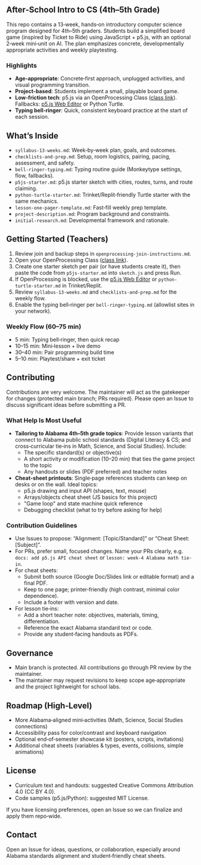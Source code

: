 ## After‑School Intro to CS (4th–5th Grade)

This repo contains a 13‑week, hands‑on introductory computer science program designed for 4th–5th graders. Students build a simplified board game (inspired by Ticket to Ride) using JavaScript + p5.js, with an optional 2‑week mini‑unit on AI. The plan emphasizes concrete, developmentally appropriate activities and weekly playtesting.

### Highlights
- **Age‑appropriate**: Concrete‑first approach, unplugged activities, and visual programming transition.
- **Project‑based**: Students implement a small, playable board game.
- **Low‑friction tech**: p5.js via an OpenProcessing Class ([class link](https://openprocessing.org/class/101362#/)). Fallbacks: [p5.js Web Editor](https://editor.p5js.org/) or Python Turtle.
- **Typing bell‑ringer**: Quick, consistent keyboard practice at the start of each session.

## What’s Inside
- `syllabus-13-weeks.md`: Week‑by‑week plan, goals, and outcomes.
- `checklists-and-prep.md`: Setup, room logistics, pairing, pacing, assessment, and safety.
- `bell-ringer-typing.md`: Typing routine guide (Monkeytype settings, flow, fallbacks).
- `p5js-starter.md`: p5.js starter sketch with cities, routes, turns, and route claiming.
- `python-turtle-starter.md`: Trinket/Replit‑friendly Turtle starter with the same mechanics.
- `lesson-one-pager-template.md`: Fast‑fill weekly prep template.
- `project-description.md`: Program background and constraints.
- `initial-research.md`: Developmental framework and rationale.

## Getting Started (Teachers)
1. Review join and backup steps in `openprocessing-join-instructions.md`.
2. Open your OpenProcessing Class ([class link](https://openprocessing.org/class/101362#/)).
3. Create one starter sketch per pair (or have students create it), then paste the code from `p5js-starter.md` into `sketch.js` and press Run.
4. If OpenProcessing is blocked, use the [p5.js Web Editor](https://editor.p5js.org/) or `python-turtle-starter.md` in Trinket/Replit.
5. Review `syllabus-13-weeks.md` and `checklists-and-prep.md` for the weekly flow.
6. Enable the typing bell‑ringer per `bell-ringer-typing.md` (allowlist sites in your network).

### Weekly Flow (60–75 min)
- 5 min: Typing bell‑ringer, then quick recap
- 10–15 min: Mini‑lesson + live demo
- 30–40 min: Pair programming build time
- 5–10 min: Playtest/share + exit ticket

## Contributing
Contributions are very welcome. The maintainer will act as the gatekeeper for changes (protected main branch; PRs required). Please open an Issue to discuss significant ideas before submitting a PR.

### What Help Is Most Useful
- **Tailoring to Alabama 4th–5th grade topics**: Provide lesson variants that connect to Alabama public school standards (Digital Literacy & CS; and cross‑curricular tie‑ins in Math, Science, and Social Studies). Include:
  - The specific standard(s) or objective(s)
  - A short activity or modification (10–20 min) that ties the game project to the topic
  - Any handouts or slides (PDF preferred) and teacher notes
- **Cheat‑sheet printouts**: Single‑page references students can keep on desks or on the wall. Ideal topics:
  - p5.js drawing and input API (shapes, text, mouse)
  - Arrays/objects cheat sheet (JS basics for this project)
  - "Game loop" and state machine quick reference
  - Debugging checklist (what to try before asking for help)

### Contribution Guidelines
- Use Issues to propose: “Alignment: [Topic/Standard]” or “Cheat Sheet: [Subject]”.
- For PRs, prefer small, focused changes. Name your PRs clearly, e.g. `docs: add p5.js API cheat sheet` or `lesson: week-4 Alabama math tie-in`.
- For cheat sheets:
  - Submit both source (Google Doc/Slides link or editable format) and a final PDF.
  - Keep to one page; printer‑friendly (high contrast, minimal color dependence).
  - Include a footer with version and date.
- For lesson tie‑ins:
  - Add a short teacher note: objectives, materials, timing, differentiation.
  - Reference the exact Alabama standard text or code.
  - Provide any student‑facing handouts as PDFs.

## Governance
- Main branch is protected. All contributions go through PR review by the maintainer.
- The maintainer may request revisions to keep scope age‑appropriate and the project lightweight for school labs.

## Roadmap (High‑Level)
- More Alabama‑aligned mini‑activities (Math, Science, Social Studies connections)
- Accessibility pass for color/contrast and keyboard navigation
- Optional end‑of‑semester showcase kit (posters, scripts, invitations)
- Additional cheat sheets (variables & types, events, collisions, simple animations)

## License
- Curriculum text and handouts: suggested Creative Commons Attribution 4.0 (CC BY 4.0).
- Code samples (p5.js/Python): suggested MIT License.

If you have licensing preferences, open an Issue so we can finalize and apply them repo‑wide.

## Contact
Open an Issue for ideas, questions, or collaboration, especially around Alabama standards alignment and student‑friendly cheat sheets.

